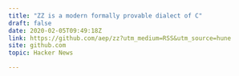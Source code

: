 ```yaml
---
title: "ZZ is a modern formally provable dialect of C"
draft: false
date: 2020-02-05T09:49:18Z
link: https://github.com/aep/zz?utm_medium=RSS&utm_source=hune
site: github.com
topic: Hacker News  

---
```

